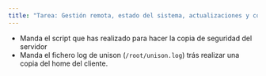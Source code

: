 ```yaml
---
title: "Tarea: Gestión remota, estado del sistema, actualizaciones y copias de seguridad"
---
```


* Manda el script que has realizado para hacer la copia de seguridad del servidor
* Manda el fichero log de unison (`/root/unison.log`) trás realizar una copia del home del cliente.

